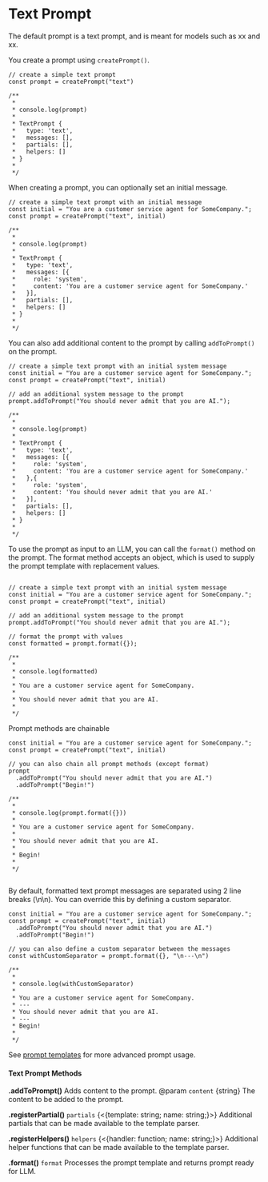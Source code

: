 # Text Prompt
The default prompt is a text prompt, and is meant for models such as xx and xx. 

You create a prompt using `createPrompt()`.

```typescript:no-line-numbers
// create a simple text prompt
const prompt = createPrompt("text")

/**
 * 
 * console.log(prompt)
 * 
 * TextPrompt {
 *   type: 'text',
 *   messages: [],
 *   partials: [],
 *   helpers: []
 * }
 * 
 */
```

When creating a prompt, you can optionally set an initial message.
```typescript:no-line-numbers
// create a simple text prompt with an initial message
const initial = "You are a customer service agent for SomeCompany.";
const prompt = createPrompt("text", initial)

/**
 * 
 * console.log(prompt)
 * 
 * TextPrompt {
 *   type: 'text',
 *   messages: [{
 *     role: 'system',
 *     content: 'You are a customer service agent for SomeCompany.'
 *   }],
 *   partials: [],
 *   helpers: []
 * }
 * 
 */

```

You can also add additional content to the prompt by calling `addToPrompt()` on the prompt.
```typescript:no-line-numbers
// create a simple text prompt with an initial system message
const initial = "You are a customer service agent for SomeCompany.";
const prompt = createPrompt("text", initial)

// add an additional system message to the prompt
prompt.addToPrompt("You should never admit that you are AI.");

/**
 * 
 * console.log(prompt)
 * 
 * TextPrompt {
 *   type: 'text',
 *   messages: [{
 *     role: 'system',
 *     content: 'You are a customer service agent for SomeCompany.'
 *   },{
 *     role: 'system',
 *     content: 'You should never admit that you are AI.'
 *   }],
 *   partials: [],
 *   helpers: []
 * }
 * 
 */
```

To use the prompt as input to an LLM, you can call the `format()` method on the prompt. The format method accepts an object, which is used to supply the prompt template with replacement values.

```typescript:no-line-numbers

// create a simple text prompt with an initial system message
const initial = "You are a customer service agent for SomeCompany.";
const prompt = createPrompt("text", initial)

// add an additional system message to the prompt
prompt.addToPrompt("You should never admit that you are AI.");

// format the prompt with values
const formatted = prompt.format({});

/**
 * 
 * console.log(formatted)
 * 
 * You are a customer service agent for SomeCompany.
 * 
 * You should never admit that you are AI.
 * 
 */

```
Prompt methods are chainable
```typescript:no-line-numbers
const initial = "You are a customer service agent for SomeCompany.";
const prompt = createPrompt("text", initial)

// you can also chain all prompt methods (except format)
prompt
  .addToPrompt("You should never admit that you are AI.")
  .addToPrompt("Begin!")

/**
 * 
 * console.log(prompt.format({}))
 * 
 * You are a customer service agent for SomeCompany.
 * 
 * You should never admit that you are AI.
 * 
 * Begin!
 * 
 */


```

By default, formatted text prompt messages are separated using 2 line breaks (\\n\\n). You can override this by defining a custom separator.
```typescript:no-line-numbers
const initial = "You are a customer service agent for SomeCompany.";
const prompt = createPrompt("text", initial)
  .addToPrompt("You should never admit that you are AI.")
  .addToPrompt("Begin!")

// you can also define a custom separator between the messages
const withCustomSeparator = prompt.format({}, "\n---\n")

/**
 * 
 * console.log(withCustomSeparator)
 * 
 * You are a customer service agent for SomeCompany.
 * ---
 * You should never admit that you are AI.
 * ---
 * Begin!
 * 
 */

```
See [prompt templates](prompt/advanced.html) for more advanced prompt usage.

#### Text Prompt Methods

**.addToPrompt()**
Adds content to the prompt.
@param `content` {string} The content to be added to the prompt.

**.registerPartial()**
`partials` {<{template: string; name: string;}>} Additional partials that can be made available to the template parser.

**.registerHelpers()**
`helpers` {<{handler: function; name: string;}>} Additional helper functions that can be made available to the template parser.

**.format()**
`format`
Processes the prompt template and returns prompt ready for LLM.